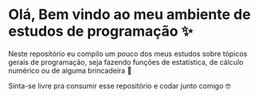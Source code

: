 # Olá, Bem vindo ao meu ambiente de estudos de programação ✨

Neste repositório eu compilo um pouco dos meus estudos sobre tópicos gerais de programação, seja fazendo funções de estatistica, de cálculo numérico ou de alguma brincadeira 🤖

Sinta-se livre pra consumir esse repositório e codar junto comigo 🤓 

